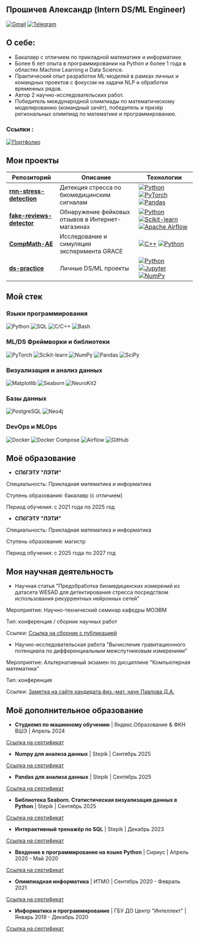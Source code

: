 ## Прошичев Александр (Intern DS/ML Engineer)
[![Gmail](https://img.shields.io/badge/gmail-kaidux22-red.svg?style=flat&logo=gmail)](mailto:kaidux22@gmail.com)
[![Telegram](https://img.shields.io/badge/telegram-%40kaidux-blue.svg?style=flat&logo=telegram)](https://t.me/kaidux)

## О себе: 
- Бакалавр с отличием по прикладной математике и информатике. 
- Более 6 лет опыта в программировании на Python и более 1 года в областях Machine Learning и Data Science. 
- Практический опыт разработки ML-моделей в рамках личных и командных проектов с фокусом на задачи NLP и обработки временных рядов. 
- Автор 2 научно-исследовательских работ. 
- Победитель международной олимпиады по математическому моделированию (командный зачёт), победитель и призёр региональных олимпиад по математике и программированию.

### Ссылки :
[![Портфолио](https://img.shields.io/badge/Портфолио-00BFFF?style=flat)](https://drive.google.com/drive/folders/1kOUbkUkwcGxjnjzHOWvwpAtKTr1b9NpW?usp=sharing)

## Мои проекты

| Репозиторий | Описание | Технологии |
|-------------|----------|------------|
| [**rnn-stress-detection**](https://github.com/kaidux22/rnn-stress-detection) | Детекция стресса по биомедицинским сигналам | [![Python](https://img.shields.io/badge/python-3670A0?style=plastic&logo=python&logoColor=ffdd54)](https://www.python.org/) [![PyTorch](https://img.shields.io/badge/PyTorch-%23EE4C2C.svg?style=plastic&logo=PyTorch&logoColor=white)](https://pytorch.org/) [![Pandas](https://img.shields.io/badge/pandas-%23150458.svg?style=plastic&logo=pandas&logoColor=white)](https://pandas.pydata.org/) |
| [**fake-reviews-detector**](https://github.com/kaidux22/fake-reviews-detector) | Обнаружение фейковых отзывов в Интернет-магазинах | [![Python](https://img.shields.io/badge/python-3670A0?style=plastic&logo=python&logoColor=ffdd54)](https://www.python.org/) [![Scikit-learn](https://img.shields.io/badge/scikit--learn-%23F7931E.svg?style=plastic&logo=scikit-learn&logoColor=white)](https://scikit-learn.org/) [![Apache Airflow](https://img.shields.io/badge/Apache%20Airflow-017CEE?style=plastic&logo=Apache%20Airflow&logoColor=white)](https://airflow.apache.org/) |
| [**CompMath-AE**](https://github.com/kaidux22/CompMath-AE/tree/main/ProshichevShushkov) | Исследование и симуляция эксперимента GRACE | [![C++](https://img.shields.io/badge/c++-%2300599C.svg?style=plastic&logo=c%2B%2B&logoColor=white)](https://isocpp.org/) [![Python](https://img.shields.io/badge/python-3670A0?style=plastic&logo=python&logoColor=ffdd54)](https://www.python.org/)|
| [**ds-practice**](https://github.com/kaidux22/ds-practice) | Личные DS/ML проекты | [![Python](https://img.shields.io/badge/python-3670A0?style=plastic&logo=python&logoColor=ffdd54)](https://www.python.org/) [![Jupyter](https://img.shields.io/badge/Jupyter-F37626.svg?style=plastic&logo=Jupyter&logoColor=white)](https://jupyter.org/) [![NumPy](https://img.shields.io/badge/numpy-%23013243.svg?style=plastic&logo=numpy&logoColor=white)](https://numpy.org/) |

## Мой стек

### Языки программирования
![Python](https://img.shields.io/badge/Python-3776AB?style=plastic&logo=python&logoColor=white)
![SQL](https://img.shields.io/badge/SQL-4479A1?style=plastic&logo=postgresql&logoColor=white)
![C/C++](https://img.shields.io/badge/C/C++-00599C?style=plastic&logo=c%2B%2B&logoColor=white)
![Bash](https://img.shields.io/badge/Bash-4EAA25?style=plastic&logo=gnu-bash&logoColor=white)


### ML/DS Фреймворки и библиотеки
![PyTorch](https://img.shields.io/badge/PyTorch-EE4C2C?style=plastic&logo=pytorch&logoColor=white)
![Scikit-learn](https://img.shields.io/badge/Scikit--learn-F7931E?style=plastic&logo=scikit-learn&logoColor=white)
![NumPy](https://img.shields.io/badge/NumPy-013243?style=plastic&logo=numpy&logoColor=white)
![Pandas](https://img.shields.io/badge/Pandas-150458?style=plastic&logo=pandas&logoColor=white)
![SciPy](https://img.shields.io/badge/SciPy-8CAAE6?style=plastic&logo=scipy&logoColor=white)

### Визуализация и анализ данных
![Matplotlib](https://img.shields.io/badge/Matplotlib-11557C?style=plastic&logo=python&logoColor=white)
![Seaborn](https://img.shields.io/badge/Seaborn-4C78A8?style=plastic)
![NeuroKit2](https://img.shields.io/badge/NeuroKit2-5D3FD3?style=plastic)

### Базы данных
![PostgreSQL](https://img.shields.io/badge/PostgreSQL-4169E1?style=plastic&logo=postgresql&logoColor=white)
![Neo4j](https://img.shields.io/badge/Neo4j-008CC1?style=plastic&logo=neo4j&logoColor=white)

### DevOps и MLOps
![Docker](https://img.shields.io/badge/Docker-2496ED?style=plastic&logo=docker&logoColor=white)
![Docker Compose](https://img.shields.io/badge/Docker_Compose-2496ED?style=plastic&logo=docker&logoColor=white)
![Airflow](https://img.shields.io/badge/Airflow-017CEE?style=plastic&logo=apacheairflow&logoColor=white)
![GitHub](https://img.shields.io/badge/GitHub-181717?style=plastic&logo=github&logoColor=white)

## Моё образование

- **СПбГЭТУ "ЛЭТИ"**

Специальность: Прикладная математика и информатика 

Ступень образования: бакалавр (с отличием)

Период обучения: с 2021 года по 2025 год

- **СПбГЭТУ "ЛЭТИ"** 

Специальность: Прикладная математика и информатика 

Ступень образования: магистр

Период обучения: с 2025 года по 2027 год

## Моя научная деятельность

- Научная статья "Предобработка биомедицинских измерений из датасета WESAD для детектирования стресса посредством использования рекуррентных нейронных сетей"

Мероприятие: Научно-технический семинар кафедры МОЭВМ

Тип: конференция / сборник научных работ

Ссылки: [Ссылка на сборник с публикацией](https://etu.ru/assets/files/Faculty-FKTI/MO/mo-2025/sbornik-2025-moevm.pdf)

- Научно-исследовательская работа "Вычисление гравитационного потенциала по дифференциальным межспутниковым измерениям" 

Мероприятие: Альтернативный экзамен по дисциплине "Компьютерная математика"

Тип: конференция

Ссылки: [Заметка на сайте кандидата физ.-мат. наук Павлова Д.А.](http://entroforce.ru/lab#grace-modeling) 

## Моё дополнительное образование

- **Студкемп по машинному обучению** | Яндекс.Образование & ФКН ВШЭ | Апрель 2024

[Ссылка на сертификат](https://drive.google.com/file/d/19Tc_gsVMuIUujQvK8Xh7s_v3gifdOYvr/view?usp=sharing)

- **Numpy для анализа данных** | Stepik | Сентябрь 2025

[Ссылка на сертификат](https://drive.google.com/file/d/1f_52kUCIFEw38z3EZl34kncIJaSkaPUi/view?usp=sharing)

- **Pandas для анализа данных** | Stepik | Сентябрь 2025

[Ссылка на сертификат](https://...)

- **Библиотека Seaborn. Статистическая визуализация данных в Python** | Stepik | Сентябрь 2025

[Ссылка на сертификат](https://...)

- **Интерактивный тренажёр по SQL** | Stepik | Декабрь 2023

[Ссылка на сертификат](https://drive.google.com/file/d/1vNEgDyX94mpRxgntoeHJz-vuJEyYNLFT/view?usp=sharing)

- **Введение в программирование на языке Python** | Сириус | Апрель 2020 - Май 2020

[Ссылка на сертификат](https://drive.google.com/file/d/1tAoUvarRQA92DPbmN6r06fodEBxgN6Td/view?usp=sharing)

- **Олимпиадная информатика** | ИТМО | Сентябрь 2020 - Февраль 2021

[Ссылка на сертификат](https://drive.google.com/file/d/1wEqSKpZhSDBrQ2vD0CGReVSxMpwhCZaS/view?usp=sharing)

- **Информатика и программирование** | ГБУ ДО Центр "Интеллект" | Январь 2019 - Декабрь 2020

[Ссылка на сертификат](https://drive.google.com/file/d/1oRbfBPMK_XQFNxAcFf55Att7wLbkcVhk/view?usp=sharing)

